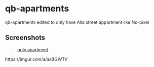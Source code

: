 # qb-apartments
qb-apartments edited to only have Atla street appartment like No-pixel

## Screenshots
<blockquote class="imgur-embed-pub" lang="en" data-id="a/asBGWTV"  ><a href="//imgur.com/a/asBGWTV">only apartment</a></blockquote><script async src="//s.imgur.com/min/embed.js" charset="utf-8"></script>
https://imgur.com/a/asBGWTV
